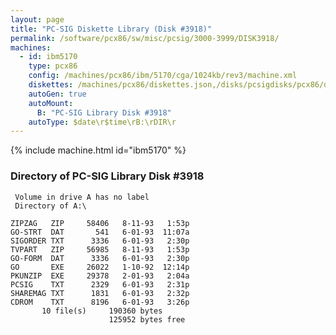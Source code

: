 ```yaml
---
layout: page
title: "PC-SIG Diskette Library (Disk #3918)"
permalink: /software/pcx86/sw/misc/pcsig/3000-3999/DISK3918/
machines:
  - id: ibm5170
    type: pcx86
    config: /machines/pcx86/ibm/5170/cga/1024kb/rev3/machine.xml
    diskettes: /machines/pcx86/diskettes.json,/disks/pcsigdisks/pcx86/diskettes.json
    autoGen: true
    autoMount:
      B: "PC-SIG Library Disk #3918"
    autoType: $date\r$time\rB:\rDIR\r
---
```


{% include machine.html id="ibm5170" %}

### Directory of PC-SIG Library Disk #3918

     Volume in drive A has no label
     Directory of A:\

    ZIPZAG   ZIP     58406   8-11-93   1:53p
    GO-STRT  DAT       541   6-01-93  11:07a
    SIGORDER TXT      3336   6-01-93   2:30p
    TVPART   ZIP     56985   8-11-93   1:53p
    GO-FORM  DAT      3336   6-01-93   2:30p
    GO       EXE     26022   1-10-92  12:14p
    PKUNZIP  EXE     29378   2-01-93   2:04a
    PCSIG    TXT      2329   6-01-93   2:31p
    SHAREMAG TXT      1831   6-01-93   2:32p
    CDROM    TXT      8196   6-01-93   3:26p
           10 file(s)     190360 bytes
                          125952 bytes free

